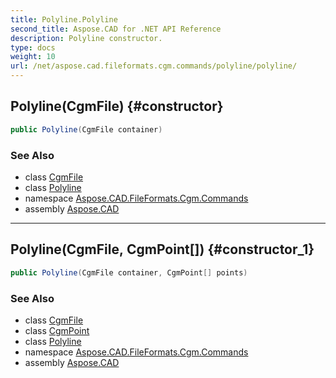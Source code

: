 ```yaml
---
title: Polyline.Polyline
second_title: Aspose.CAD for .NET API Reference
description: Polyline constructor. 
type: docs
weight: 10
url: /net/aspose.cad.fileformats.cgm.commands/polyline/polyline/
---
```

## Polyline(CgmFile) {#constructor}

```csharp
public Polyline(CgmFile container)
```

### See Also

* class [CgmFile](../../../aspose.cad.fileformats.cgm/cgmfile/)
* class [Polyline](../)
* namespace [Aspose.CAD.FileFormats.Cgm.Commands](../../polyline/)
* assembly [Aspose.CAD](../../../)

---

## Polyline(CgmFile, CgmPoint[]) {#constructor_1}

```csharp
public Polyline(CgmFile container, CgmPoint[] points)
```

### See Also

* class [CgmFile](../../../aspose.cad.fileformats.cgm/cgmfile/)
* class [CgmPoint](../../../aspose.cad.fileformats.cgm.classes/cgmpoint/)
* class [Polyline](../)
* namespace [Aspose.CAD.FileFormats.Cgm.Commands](../../polyline/)
* assembly [Aspose.CAD](../../../)


